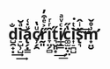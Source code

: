 d̺̯̟̣̐͢͢i̠̺̹̺ͣ̆͜a̢̗̣̳ͮ̇͑c̷̸̹̗̯ͧ̔r̰͈̋͐ͤ͒̓î̞̤̗̻ͬͬt͉̬͈͙̋͢͟i̸̲̝͇ͨͮͣc͚̫̤̣̤̔̋i͎̠̪̺ͭ͘͜s̢͉̈ͥ̂͢͜m̛͙̤̮͗̊̌
============
